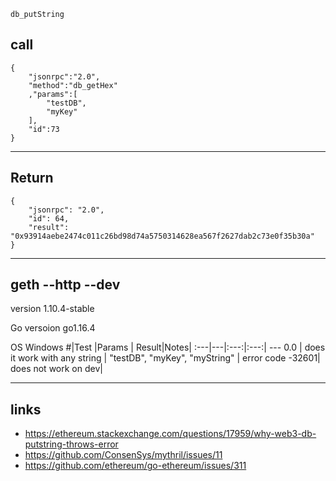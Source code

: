  `db_putString`

## call
```
{
	"jsonrpc":"2.0",
	"method":"db_getHex"
	,"params":[
		"testDB",
		"myKey"
	],
	"id":73
}
```
---
## Return
```
{
    "jsonrpc": "2.0",
    "id": 64,
    "result": "0x93914aebe2474c011c26bd98d74a5750314628ea567f2627dab2c73e0f35b30a"
}
```
---
## geth --http --dev
version 1.10.4-stable

Go versoion go1.16.4

OS Windows
#|Test |Params | Result|Notes|
:---|---|:---:|:---:| ---
0.0 | does it work with any string | "testDB", "myKey", "myString" | error code -32601| does not work on dev|

---
## links

- https://ethereum.stackexchange.com/questions/17959/why-web3-db-putstring-throws-error
- https://github.com/ConsenSys/mythril/issues/11
- https://github.com/ethereum/go-ethereum/issues/311
